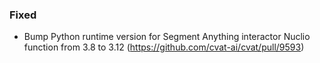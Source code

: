 ### Fixed

- Bump Python runtime version for Segment Anything interactor Nuclio function from 3.8 to 3.12
  (<https://github.com/cvat-ai/cvat/pull/9593>)
